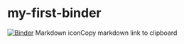 # my-first-binder

[![Binder](https://mybinder.org/badge_logo.svg)](https://mybinder.org/v2/gh/PatriziaSchoch/my-first-binder/HEAD)
Markdown iconCopy markdown link to clipboard
